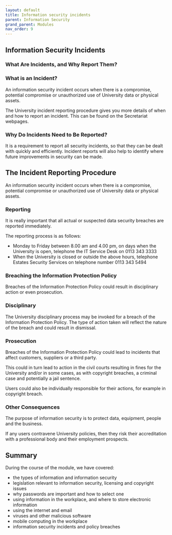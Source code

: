 ```yaml
---
layout: default
title: Information security incidents
parent: Information Security
grand_parent: Modules
nav_order: 9
---
```


## Information Security Incidents

### What Are Incidents, and Why Report Them?

### What is an Incident?

An information security incident occurs when there is a compromise, potential compromise or unauthorized use of University data or physical assets.

The University incident reporting procedure gives you more details of when and how to report an incident. This can be found on the Secretariat webpages.

### Why Do Incidents Need to Be Reported?

It is a requirement to report all security incidents, so that they can be dealt with quickly and efficiently. Incident reports will also help to identify where future improvements in security can be made.


## The Incident Reporting Procedure

An information security incident occurs when there is a compromise, potential compromise or unauthorized use of University data or physical assets.

### Reporting

It is really important that all actual or suspected data security breaches are reported immediately.

The reporting process is as follows:

- Monday to Friday between 8.00 am and 4.00 pm, on days when the University is open, telephone the IT Service Desk on 0113 343 3333
- When the University is closed or outside the above hours, telephone Estates Security Services on telephone number 0113 343 5494

### Breaching the Information Protection Policy

Breaches of the Information Protection Policy could result in disciplinary action or even prosecution.

### Disciplinary

The University disciplinary process may be invoked for a breach of the Information Protection Policy. The type of action taken will reflect the nature of the breach and could result in dismissal.

### Prosecution

Breaches of the Information Protection Policy could lead to incidents that affect customers, suppliers or a third party.

This could in turn lead to action in the civil courts resulting in fines for the University and/or in some cases, as with copyright breaches, a criminal case and potentially a jail sentence.

Users could also be individually responsible for their actions, for example in copyright breach.

### Other Consequences

The purpose of information security is to protect data, equipment, people and the business.

If any users contravene University policies, then they risk their accreditation with a professional body and their employment prospects.

## Summary

During the course of the module, we have covered:

- the types of information and information security
- legislation relevant to information security, licensing and copyright issues
- why passwords are important and how to select one
- using information in the workplace, and where to store electronic information
- using the internet and email
- viruses and other malicious software
- mobile computing in the workplace
- information security incidents and policy breaches


